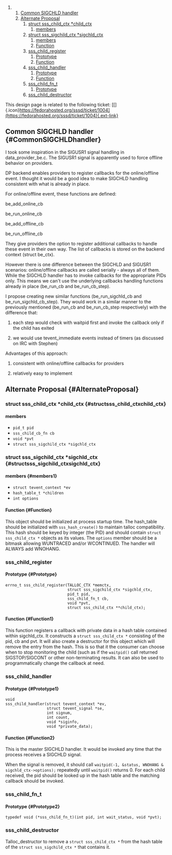<div class="wiki-toc">

1.  1.  [Common SIGCHLD handler](#CommonSIGCHLDhandler)
    2.  [Alternate Proposal](#AlternateProposal)
        1.  [struct sss\_child\_ctx
            \*child\_ctx](#structsss_child_ctxchild_ctx)
            1.  [members](#members)
        2.  [struct sss\_sigchild\_ctx
            \*sigchld\_ctx](#structsss_sigchild_ctxsigchld_ctx)
            1.  [members](#members1)
            2.  [Function](#Function)
        3.  [sss\_child\_register](#sss_child_register)
            1.  [Prototype](#Prototype)
            2.  [Function](#Function1)
        4.  [sss\_child\_handler](#sss_child_handler)
            1.  [Prototype](#Prototype1)
            2.  [Function](#Function2)
        5.  [sss\_child\_fn\_t](#sss_child_fn_t)
            1.  [Prototype](#Prototype2)
        6.  [sss\_child\_destructor](#sss_child_destructor)

</div>

This design page is related to the following ticket:
[[​]{.icon}https://fedorahosted.org/sssd/ticket/1004](https://fedorahosted.org/sssd/ticket/1004){.ext-link}

Common SIGCHLD handler {#CommonSIGCHLDhandler}
----------------------

I took some inspiration in the SIGUSR1 signal handling in
data\_provider\_be.c. The SIGUSR1 signal is apparently used to force
offline behavior on providers.

DP backend enables providers to register callbacks for the
online/offline event. I thought it would be a good idea to make SIGCHLD
handling consistent with what is already in place.

For online/offline event, these functions are defined:

be\_add\_online\_cb

be\_run\_online\_cb

be\_add\_offline\_cb

be\_run\_offline\_cb

They give providers the option to register additional callbacks to
handle these event in their own way. The list of callbacks is stored on
the backend context (struct be\_ctx).

However there is one difference between the SIGCHLD and SIGUSR1
scenarios: online/offline callbacks are called serially - always all of
them. While the SIGCHLD handler has to invoke callbacks for the
appropriate PIDs only. This means we can't use the underlying callbacks
handling functions already in place (be\_run\_cb and be\_run\_cb\_step).

I propose creating new similar functions (be\_run\_sigchld\_cb and
be\_run\_sigchld\_cb\_step). They would work in a similar manner to the
previously mentioned (be\_run\_cb and be\_run\_cb\_step respectively)
with the difference that:

1.  each step would check with waitpid first and invoke the callback
    only if the child has exited

<!-- -->

2.  we would use tevent\_immediate events instead of timers (as
    discussed on IRC with Stephen)

Advantages of this approach:

1.  consistent with online/offline callbacks for providers

<!-- -->

2.  relatively easy to implement

Alternate Proposal {#AlternateProposal}
------------------

### struct sss\_child\_ctx \*child\_ctx {#structsss_child_ctxchild_ctx}

#### members

-   `pid_t pid`
-   `sss_child_cb_fn cb`
-   `void *pvt`
-   `struct sss_sigchild_ctx *sigchld_ctx`

### struct sss\_sigchild\_ctx \*sigchld\_ctx {#structsss_sigchild_ctxsigchld_ctx}

#### members {#members1}

-   `struct tevent_context *ev`
-   `hash_table_t *children`
-   `int options`

#### Function {#Function}

This object should be initialized at process startup time. The
hash\_table should be initialized with `sss_hash_create()` to maintain
talloc compatibility. This hash should be keyed by integer (the PID) and
should contain `struct sss_child_ctx *` objects as its values. The
`options` member should be a bitmask allowing WUNTRACED and/or
WCONTINUED. The handler will ALWAYS add WNOHANG.

### sss\_child\_register

#### Prototype {#Prototype}

``` {.wiki}
errno_t sss_child_register(TALLOC_CTX *memctx,
                           struct sss_sigchild_ctx *sigchld_ctx,
                           pid_t pid,
                           sss_child_fn_t cb,
                           void *pvt,
                           struct sss_child_ctx **child_ctx);
```

#### Function {#Function1}

This function registers a callback with private data in a hash table
contained within sigchld\_ctx. It constructs a `struct sss_child_ctx *`
consisting of the pid, cb and pvt. It will also create a destructor for
this object which will remove the entry from the hash. This is so that
it the consumer can choose when to stop monitoring the child (such as if
the `waitpid()` call returned SIGSTOP/SIGCONT or other non-terminating
results. It can also be used to programmatically change the callback at
need.

### sss\_child\_handler

#### Prototype {#Prototype1}

``` {.wiki}
void
sss_child_handler(struct tevent_context *ev,
                  struct tevent_signal *se,
                  int signum,
                  int count,
                  void *siginfo,
                  void *private_data);
```

#### Function {#Function2}

This is the master SIGCHLD handler. It would be invoked any time that
the process receives a SIGCHLD signal.

When the signal is removed, it should call
`waitpid(-1, &status, WNOHANG & sigchld_ctx->options);` repeatedly until
`waitpid()` returns 0. For each child received, the pid should be looked
up in the hash table and the matching callback should be invoked.

### sss\_child\_fn\_t

#### Prototype {#Prototype2}

``` {.wiki}
typedef void (*sss_child_fn_t)(int pid, int wait_status, void *pvt);
```

### sss\_child\_destructor

Talloc\_destructor to remove a `struct sss_child_ctx *` from the hash
table of the `struct sss_sigchild_ctx *` that contains it.
